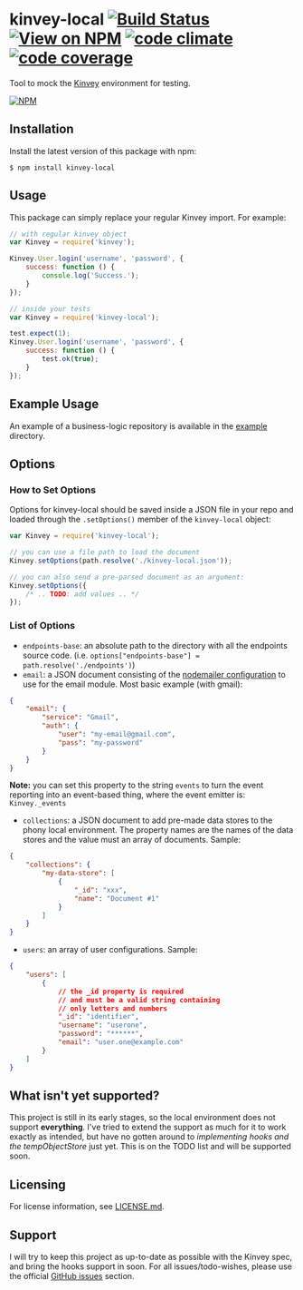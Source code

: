 # kinvey-local [![Build Status](http://img.shields.io/travis/karimsa/kinvey-local.svg?style=flat)](https://travis-ci.org/karimsa/kinvey-local) [![View on NPM](http://img.shields.io/npm/dm/kinvey-local.svg?style=flat)](http://npmjs.org/package/kinvey-local) [![code climate](http://img.shields.io/codeclimate/github/karimsa/kinvey-local.svg?style=flat)](https://codeclimate.com/github/karimsa/kinvey-local) [![code coverage](http://img.shields.io/codeclimate/coverage/github/karimsa/kinvey-local.svg?style=flat)](https://codeclimate.com/github/karimsa/kinvey-local)

Tool to mock the [Kinvey](http://kinvey.com/) environment for testing.

[![NPM](https://nodei.co/npm/kinvey-local.png)](https://nodei.co/npm/kinvey-local/)

## Installation

Install the latest version of this package with npm:

```
$ npm install kinvey-local
```

## Usage

This package can simply replace your regular Kinvey import. For example:

```javascript
// with regular kinvey object
var Kinvey = require('kinvey');

Kinvey.User.login('username', 'password', {
    success: function () {
        console.log('Success.');
    }
});
```

```javascript
// inside your tests
var Kinvey = require('kinvey-local');

test.expect(1);
Kinvey.User.login('username', 'password', {
    success: function () {
        test.ok(true);
    }
});
```

## Example Usage

An example of a business-logic repository is available in the [example](https://github.com/karimsa/kinvey-local/blob/master/example) directory.

## Options

### How to Set Options

Options for kinvey-local should be saved inside a JSON file in your repo and loaded through the `.setOptions()` member of the `kinvey-local` object:

```javascript
var Kinvey = require('kinvey-local');

// you can use a file path to load the document
Kinvey.setOptions(path.resolve('./kinvey-local.json'));

// you can also send a pre-parsed document as an argument:
Kinvey.setOptions({
    /* .. TODO: add values .. */
});
```

### List of Options

- `endpoints-base`: an absolute path to the directory with all the endpoints source code. (i.e. `options["endpoints-base"] = path.resolve('./endpoints')`)
- `email`: a JSON document consisting of the [nodemailer configuration](http://www.nodemailer.com/) to use for the email module. Most basic example (with gmail):
```json
{
    "email": {
        "service": "Gmail",
        "auth": {
            "user": "my-email@gmail.com",
            "pass": "my-password"
        }
    }
}
```
**Note:** you can set this property to the string `events` to turn the event reporting into an event-based thing, where the event emitter is: `Kinvey._events`
- `collections`: a JSON document to add pre-made data stores to the phony local environment. The property names are the names of the data stores and the value must an array of documents. Sample:
```json
{
    "collections": {
        "my-data-store": [
            {
                "_id": "xxx",
                "name": "Document #1"
            }
        ]
    }
}
```
- `users`: an array of user configurations. Sample:
```json
{
    "users": [
        {
            // the _id property is required
            // and must be a valid string containing
            // only letters and numbers
            "_id": "identifier",
            "username": "userone",
            "password": "******",
            "email": "user.one@example.com"
        }
    ]
}
```

## What isn't yet supported?

This project is still in its early stages, so the local environment does not support **everything**. I've tried to extend the support as much for it to work exactly as intended, but have no gotten around to *implementing hooks and the tempObjectStore* just yet. This is on the TODO list and will be supported soon.

## Licensing

For license information, see [LICENSE.md](LICENSE.md).

## Support

I will try to keep this project as up-to-date as possible with the Kinvey spec, and bring the hooks support in soon.
For all issues/todo-wishes, please use the official [GitHub issues](http://github.com/karimsa/kinvey-local/issues) section.
